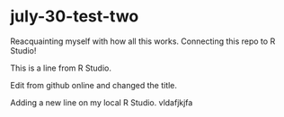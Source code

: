 # july-30-test-two
Reacquainting myself with how all this works.  Connecting this repo to R Studio!

This is a line from R Studio. 

Edit from github online and changed the title.


Adding a new line on my local R Studio.  vldafjkjfa 